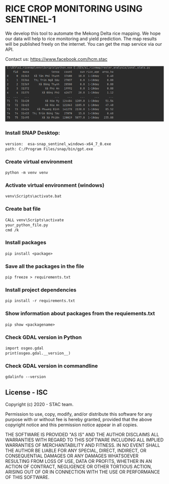 # RICE CROP MONITORING USING SENTINEL-1
We develop this tool to automate the Mekong Delta rice mapping. We hope our data will help to rice monitoring and yield prediction. The map results will be published freely on the internet. You can get the map service via our API. 

Contact us: https://www.facebook.com/hcm.stac

![](https://github.com/holamtruong/s1_ricemap/blob/master/_draw/screenshot/screenshot_1.PNG?raw=true)

### Install SNAP Desktop:
    version:  esa-snap_sentinel_windows-x64_7_0.exe
    path: C:/Program Files/snap/bin/gpt.exe
    

### Create virtual environment
    python -m venv venv

### Activate virtual environment (windows)
    venv\Scripts\activate.bat


### Create bat file
    CALL venv\Scripts\activate
    your_python_file.py
    cmd /k
    
### Install packages
    pip install <package>
    
### Save all the packages in the file
    pip freeze > requirements.txt
   
### Install project dependencies
    pip install -r requirements.txt
 
### Show information about packages from the requiements.txt
    pip show <packagename>
    
    
### Check GDAL version in Python
    import osgeo.gdal
    print(osgeo.gdal.__version__)
	
### Check GDAL version in commandline	
	gdalinfo --version
    
    
    
## License - ISC

Copyright (c) 2020 - STAC team.

Permission to use, copy, modify, and/or distribute this software for any purpose
with or without fee is hereby granted, provided that the above copyright notice
and this permission notice appear in all copies.

THE SOFTWARE IS PROVIDED "AS IS" AND THE AUTHOR DISCLAIMS ALL WARRANTIES WITH
REGARD TO THIS SOFTWARE INCLUDING ALL IMPLIED WARRANTIES OF MERCHANTABILITY AND
FITNESS. IN NO EVENT SHALL THE AUTHOR BE LIABLE FOR ANY SPECIAL, DIRECT,
INDIRECT, OR CONSEQUENTIAL DAMAGES OR ANY DAMAGES WHATSOEVER RESULTING FROM LOSS
OF USE, DATA OR PROFITS, WHETHER IN AN ACTION OF CONTRACT, NEGLIGENCE OR OTHER
TORTIOUS ACTION, ARISING OUT OF OR IN CONNECTION WITH THE USE OR PERFORMANCE OF
THIS SOFTWARE.
